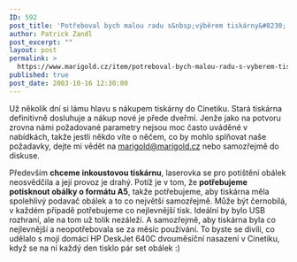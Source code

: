 ```yaml
---
ID: 592
post_title: 'Potřeboval bych malou radu s&nbsp;výběrem tiskárny&#8230;'
author: Patrick Zandl
post_excerpt: ""
layout: post
permalink: >
  https://www.marigold.cz/item/potreboval-bych-malou-radu-s-vyberem-tiskarny
published: true
post_date: 2003-10-16 12:30:00
---
```

<P>Už několik dní si lámu hlavu s nákupem tiskárny do Cinetiku. Stará tiskárna definitivně dosluhuje a nákup nové je přede dveřmi. Jenže jako na potvoru zrovna námi požadované parametry nejsou moc často uváděné v nabídkách, takže jestli někdo víte o něčem, co by mohlo splňovat naše požadavky, dejte mi vědět na <A href="mailto:marigold@marigold.cz">marigold@marigold.cz</A> nebo samozřejmě do diskuse. </P>
<P>Především <STRONG>chceme inkoustovou tiskárnu</STRONG>, laserovka se pro potištění obálek neosvědčila a její provoz je drahý. Potíž je v tom, že <STRONG>potřebujeme potisknout obálky o formátu A5</STRONG>, takže potřebujeme, aby tiskárna měla spolehlivý podavač obálek a to co největší samozřejmě. Může být černobílá, v každém případě potřebujeme co nejlevnější tisk. Ideální by bylo USB rozhraní, ale na tom už tolik nezáleží. A samozřejmě, aby tiskárna byla co nejlevnější a neopotřebovala se za měsíc používání. To byste se divili, co udělalo s mojí domácí HP DeskJet 640C dvouměsíční nasazení v Cinetiku, když se na ní každý den tisklo pár set obálek :)</P>